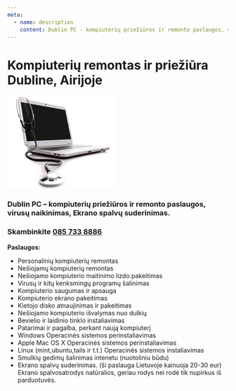 ```yaml
---
meta:
  - name: description
    content: Dublin PC - kompiuterių priežiūros ir remonto paslaugos, virusų naikinimas, Ekrano spalvų suderinimas Airijoje. Skambinti 085 733 8886.
---
```


# Kompiuterių remontas ir priežiūra Dubline, Airijoje

![Kompiuteriu remontas Airijoje](../img/laptop-repair.jpg)

### Dublin PC – kompiuterių priežiūros ir remonto paslaugos, virusų naikinimas, Ekrano spalvų suderinimas.

### Skambinkite [085 733 8886](tel:+353857338886)

**Paslaugos:**

- Personalinių kompiuterių remontas
- Nešiojamų kompiuterių remontas
- Nešiojamo kompiuterio maitinimo lizdo pakeitimas
- Virusų ir kitų kenksmingų programų šalinimas
- Kompiuterio saugumas ir apsauga
- Kompiuterio ekrano pakeitimas
- Kietojo disko atnaujinimas ir pakeitimas
- Nešiojamo kompiuterio išvalymas nuo dulkių
- Bevielio ir laidinio tinklo instaliavimas
- Patarimai ir pagalba, perkant naują kompiuterį
- Windows Operacinės sistemos perinstaliavimas
- Apple Mac OS X Operacinės sistemos perinstaliavimas
- Linux (mint,ubuntu,tails ir t.t.) Operacinės sistemos instaliavimas
- Smulkių gedimų šalinimas intenetu (nuotoliniu būdu)
- Ekrano spalvų suderinimas. (ši paslauga Lietuvoje kainuoja 20-30 eur) Ekrano spalvosatrodys natūralios, geriau rodys nei rodė tik nupirkus iš parduotuvės.
